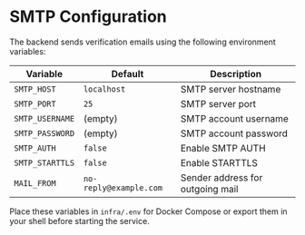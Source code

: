 # SMTP Configuration

The backend sends verification emails using the following environment variables:

| Variable | Default | Description |
| --- | --- | --- |
| `SMTP_HOST` | `localhost` | SMTP server hostname |
| `SMTP_PORT` | `25` | SMTP server port |
| `SMTP_USERNAME` | (empty) | SMTP account username |
| `SMTP_PASSWORD` | (empty) | SMTP account password |
| `SMTP_AUTH` | `false` | Enable SMTP AUTH |
| `SMTP_STARTTLS` | `false` | Enable STARTTLS |
| `MAIL_FROM` | `no-reply@example.com` | Sender address for outgoing mail |

Place these variables in `infra/.env` for Docker Compose or export them in your shell before starting the service.
